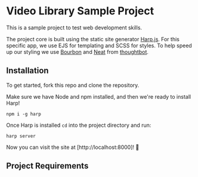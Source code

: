 # Video Library Sample Project

This is a sample project to test web development skills.

The project core is built using the static site generator [Harp.js](https://harpjs.com/). For this specific app, we use EJS for templating and SCSS for styles. To help speed up our styling we use [Bourbon](http://bourbon.io/) and [Neat](http://neat.bourbon.io/) from [thoughtbot](https://thoughtbot.com/).

## Installation

To get started, fork this repo and clone the repository.

Make sure we have Node and npm installed, and then we're ready to install Harp!

```
npm i -g harp
```

Once Harp is installed `cd` into the project directory and run:

```
harp server
```

Now you can visit the site at [http://localhost:8000]! :tada:


## Project Requirements
